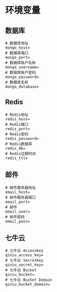 # 环境变量

## 数据库

```env
# 数据库地址
mongo_host=
# 数据库端口
mongo_port=
# 数据库账户名称
mongo_username=
# 数据库账户密码
mongo_password=
# 数据库名称
mongo_database=
```

## Redis

```env
# Redis地址
redis_host=
# Redis端口
redis_port=
# Redis密码
redis_password=
# Redis数据库
redis_db=
# Redis过期时间
redis_ttl=
```

## 邮件

```env
# 邮件服务器地址
email_host=
# 邮件服务器端口
email_port=
# 邮件
email_user=
# 邮件密码
email_pass=
```

## 七牛云

```env
# 七牛云 AccessKey
qiniu_access_key=
# 七牛云 SecretKey
qiniu_secret_key=
# 七牛云 Bucket
qiniu_bucket=
# 七牛云 Bucket Domain
qiniu_bucket_domain=
```
